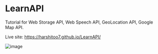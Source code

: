 # LearnAPI
Tutorial for Web Storage API, Web Speech API, GeoLocation API, Google Map API.

Live site: https://harshitoo7.github.io/LearnAPI/

![image](https://user-images.githubusercontent.com/51077550/184965050-9e41888b-6f65-48ee-ae8a-1212fc100902.png)
